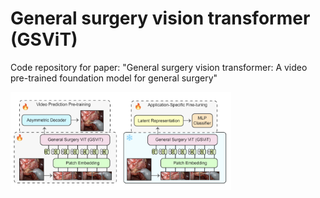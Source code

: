 # General surgery vision transformer (GSViT)
Code repository for paper: "General surgery vision transformer: A video pre-trained foundation model for general surgery"

<img src="media/Screenshot 2024-02-18 at 9.44.52 PM.png" width="70%" height="70%"/>

